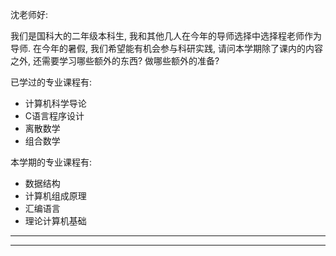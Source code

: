 沈老师好:

我们是国科大的二年级本科生, 我和其他几人在今年的导师选择中选择程老师作为导师. 在今年的暑假, 我们希望能有机会参与科研实践, 请问本学期除了课内的内容之外, 还需要学习哪些额外的东西? 做哪些额外的准备? 

已学过的专业课程有:

* 计算机科学导论
* C语言程序设计
* 离散数学
* 组合数学

本学期的专业课程有:

* 数据结构
* 计算机组成原理
* 汇编语言
* 理论计算机基础

***

---
